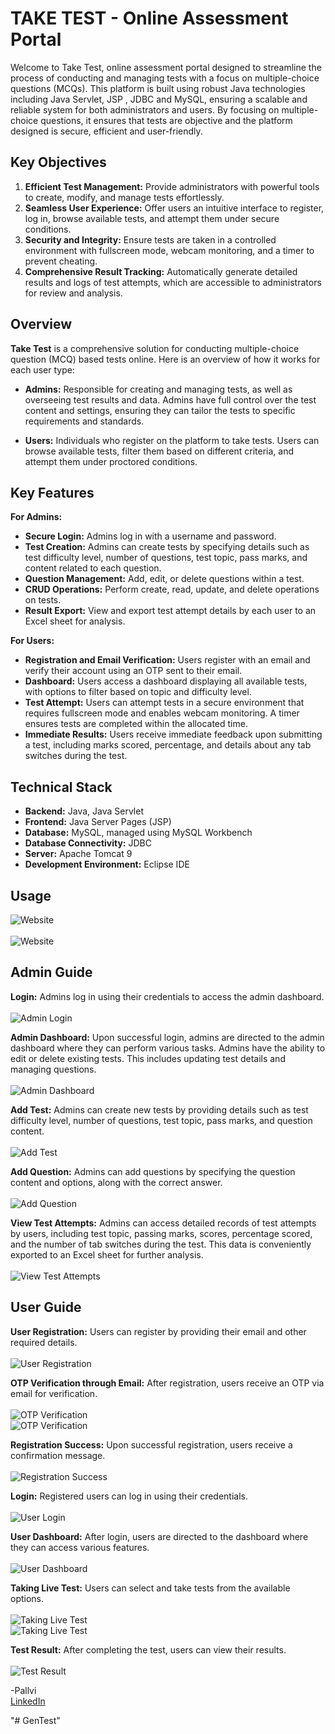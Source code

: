# TAKE TEST - Online Assessment Portal

Welcome to Take Test, online assessment portal designed to streamline the process of conducting and managing tests with a focus on multiple-choice questions (MCQs). 
This platform is built using robust Java technologies including Java Servlet, JSP , JDBC and MySQL, ensuring a scalable and reliable system for both administrators and users.
By focusing on multiple-choice questions, it ensures that tests are objective and the platform designed is secure, efficient and user-friendly.



## Key Objectives

1. **Efficient Test Management:** Provide administrators with powerful tools to create, modify, and manage tests effortlessly.
2. **Seamless User Experience:** Offer users an intuitive interface to register, log in, browse available tests, and attempt them under secure conditions.
3. **Security and Integrity:** Ensure tests are taken in a controlled environment with fullscreen mode, webcam monitoring, and a timer to prevent cheating.
4. **Comprehensive Result Tracking:** Automatically generate detailed results and logs of test attempts, which are accessible to administrators for review and analysis.


## Overview

**Take Test** is a comprehensive solution for conducting multiple-choice question (MCQ) based tests online. 
Here is an overview of how it works for each user type:

- **Admins:**
  Responsible for creating and managing tests, as well as overseeing test results and data. Admins have full control over the test content and settings,
  ensuring they can tailor the tests to specific requirements and standards.

- **Users:**
  Individuals who register on the platform to take tests. Users can browse available tests, filter them based on different criteria, and attempt them under proctored conditions.



## Key Features

**For Admins:**
- **Secure Login:** Admins log in with a username and password.
- **Test Creation:** Admins can create tests by specifying details such as test difficulty level, number of questions, test topic, pass marks, and content related to each question.
- **Question Management:** Add, edit, or delete questions within a test.
- **CRUD Operations:** Perform create, read, update, and delete operations on tests.
- **Result Export:** View and export test attempt details by each user to an Excel sheet for analysis.

**For Users:**
- **Registration and Email Verification:** Users register with an email and verify their account using an OTP sent to their email.
- **Dashboard:** Users access a dashboard displaying all available tests, with options to filter based on topic and difficulty level.
- **Test Attempt:** Users can attempt tests in a secure environment that requires fullscreen mode and enables webcam monitoring. A timer ensures tests are completed within the allocated time.
- **Immediate Results:** Users receive immediate feedback upon submitting a test, including marks scored, percentage, and details about any tab switches during the test.


## Technical Stack

- **Backend:** Java, Java Servlet
- **Frontend:** Java Server Pages (JSP)
- **Database:** MySQL, managed using MySQL Workbench
- **Database Connectivity:** JDBC
- **Server:** Apache Tomcat 9
- **Development Environment:** Eclipse IDE


## Usage  

![Website](images/landing_page.png) <br>  
![Website](images/home_page.png) <br>



## Admin Guide

**Login:**  Admins log in using their credentials to access the admin dashboard. <br>  
![Admin Login](images/admin_login.png) <br>

**Admin Dashboard:**  Upon successful login, admins are directed to the admin dashboard where they can perform various tasks. 
Admins have the ability to edit or delete existing tests. This includes updating test details and managing questions. <br><br>
![Admin Dashboard](images/admin_dashboard.png) <br>

**Add Test:**  Admins can create new tests by providing details such as test difficulty level, number of questions, test topic, pass marks, and question content. <br> <br>
![Add Test](images/add_new_test.png) <br>

**Add Question:**  Admins can add questions by specifying the question content and options, along with the correct answer. <br> <br>
![Add Question](images/add_question.png) <br>

**View Test Attempts:**  Admins can access detailed records of test attempts by users, including test topic, passing marks, scores, percentage scored, and the number of tab switches during the test. 
This data is conveniently exported to an Excel sheet for further analysis. <br> <br>
![View Test Attempts](images/test_report.png)


## User Guide

**User Registration:**  Users can register by providing their email and other required details. <br><br>
![User Registration](images/user_register.png) <br>

**OTP Verification through Email:**  After registration, users receive an OTP via email for verification. <br><br>
![OTP Verification](images/verify_user.png) <br>
![OTP Verification](images/verification_email.png) <br>

**Registration Success:**  Upon successful registration, users receive a confirmation message. <br><br>
![Registration Success](images/reg_success.png) <br>

**Login:**  Registered users can log in using their credentials. <br><br>
![User Login](images/user_login.png) <br>

**User Dashboard:**  After login, users are directed to the dashboard where they can access various features. <br><br>
![User Dashboard](images/user_dashboard.png) <br>

**Taking Live Test:**  Users can select and take tests from the available options. <br><br>
![Taking Live Test](images/test_instructions.png) <br>
![Taking Live Test](images/live_test.png) <br>

**Test Result:**  After completing the test, users can view their results. <br><br>
![Test Result](images/test_result.png) <br>


-Pallvi <br>
[LinkedIn](https://www.linkedin.com/in/pallvi-saini-865354246/)

"# GenTest" 
